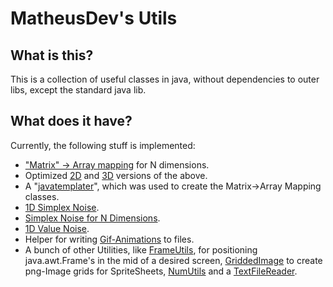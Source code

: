 [MatrixMapping]: https://github.com/matheus23/Utils/tree/master/Utils/src/org/matheusdev/util/matrix "org.matheusdev.util.matrix"
[Matrix2Mapping]: https://github.com/matheus23/Utils/tree/master/Utils/src/org/matheusdev/util/matrix/matrix2 "org.matheusdev.util.matrix.matrix2"
[Matrix3Mapping]: https://github.com/matheus23/Utils/tree/master/Utils/src/org/matheusdev/util/matrix/matrix3 "org.matheusdev.util.matrix.matrix3"
[Templater.java]: https://github.com/matheus23/Utils/blob/master/Utils/src/org/matheusdev/util/javatemplates/Templater.java "org.matheusdev.util.javatemplates.Templater.java"
[SimplexNoise.java]: https://github.com/matheus23/Utils/blob/master/Utils/src/org/matheusdev/noises/SimplexNoise.java "org.matheusdev.noises.SimplexNoise.java"
[SimplexNoiseN.java]: https://github.com/matheus23/Utils/blob/master/Utils/src/org/matheusdev/noises/SimplexNoise.java "org.matheusdev.noises.SimplexNoiseN.java"
[ValueNoise1D.java]: https://github.com/matheus23/Utils/blob/master/Utils/src/org/matheusdev/noises/SimplexNoise.java "org.matheusdev.noises.ValueNoise1D.java"
[GifSequenceWriter.java]: https://github.com/matheus23/Utils/blob/master/Utils/src/org/matheusdev/util/GifSequenceWriter.java "org.matheusdev.util.GifSequenceWriter.java"
[FrameUtils.java]: https://github.com/matheus23/Utils/blob/master/Utils/src/org/matheusdev/util/FrameUtils.java "org.matheusdev.util.FrameUtils.java"
[GriddedImage.java]: https://github.com/matheus23/Utils/blob/master/Utils/src/org/matheusdev/GriddedImage.java "org.matheusdev.GriddedImage.java"
[NumUtils.java]: https://github.com/matheus23/Utils/blob/master/Utils/src/org/matheusdev/util/NumUtils.java "org.matheusdev.NumUtils.java"
[TextFileReader.java]: https://github.com/matheus23/Utils/blob/master/Utils/src/org/matheusdev/util/TextFileReader.java "org.matheusdev.util.TextFileReader.java"

# MatheusDev's Utils

## What is this?

This is a collection of useful classes in java, without dependencies to outer libs, except the standard java lib.

## What does it have?

Currently, the following stuff is implemented:
* ["Matrix" -> Array mapping](MatrixMapping) for N dimensions.
* Optimized [2D](Matrix2Mapping) and [3D](Matrix3Mapping) versions of the above.
* A "[javatemplater](Templater.java)", which was used to create the Matrix->Array Mapping classes.
* [1D Simplex Noise](SimplexNoise.java).
* [Simplex Noise for N Dimensions](SimplexNoiseN.java).
* [1D Value Noise](ValueNoise1D.java).
* Helper for writing [Gif-Animations](GifSequenceWriter.java) to files.
* A bunch of other Utilities, like [FrameUtils](FrameUtils.java), for positioning java.awt.Frame's in the mid of a desired screen, [GriddedImage](GriddedImage.java) to create png-Image grids for SpriteSheets, [NumUtils](NumUtils.java) and a [TextFileReader](TextFileReader.java).